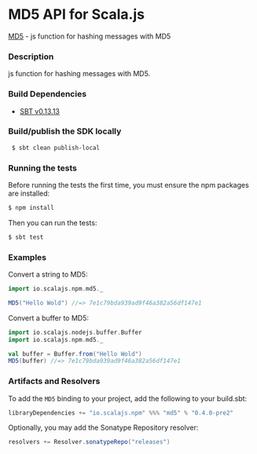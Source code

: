 MD5 API for Scala.js
================================
[MD5](https://www.npmjs.com/package/md5) - js function for hashing messages with MD5

### Description

js function for hashing messages with MD5.

### Build Dependencies

* [SBT v0.13.13](http://www.scala-sbt.org/download.html)

### Build/publish the SDK locally

```bash
 $ sbt clean publish-local
```

### Running the tests

Before running the tests the first time, you must ensure the npm packages are installed:

```bash
$ npm install
```

Then you can run the tests:

```bash
$ sbt test
```

### Examples

Convert a string to MD5:

```scala
import io.scalajs.npm.md5._

MD5("Hello Wold") //=> 7e1c79bda939ad9f46a382a56df147e1
```

Convert a buffer to MD5:

```scala
import io.scalajs.nodejs.buffer.Buffer
import io.scalajs.npm.md5._

val buffer = Buffer.from("Hello Wold")
MD5(buffer) //=> 7e1c79bda939ad9f46a382a56df147e1
```

### Artifacts and Resolvers

To add the `MD5` binding to your project, add the following to your build.sbt:  

```sbt
libraryDependencies += "io.scalajs.npm" %%% "md5" % "0.4.0-pre2"
```

Optionally, you may add the Sonatype Repository resolver:

```sbt   
resolvers += Resolver.sonatypeRepo("releases") 
```